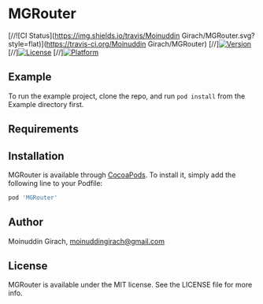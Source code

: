 # MGRouter

[//![CI Status](https://img.shields.io/travis/Moinuddin Girach/MGRouter.svg?style=flat)](https://travis-ci.org/Moinuddin Girach/MGRouter)
[//][![Version](https://img.shields.io/cocoapods/v/MGRouter.svg?style=flat)](https://cocoapods.org/pods/MGRouter)
[//][![License](https://img.shields.io/cocoapods/l/MGRouter.svg?style=flat)](https://cocoapods.org/pods/MGRouter)
[//][![Platform](https://img.shields.io/cocoapods/p/MGRouter.svg?style=flat)](https://cocoapods.org/pods/MGRouter)

## Example

To run the example project, clone the repo, and run `pod install` from the Example directory first.

## Requirements

## Installation

MGRouter is available through [CocoaPods](https://cocoapods.org). To install
it, simply add the following line to your Podfile:

```ruby
pod 'MGRouter'
```

## Author

Moinuddin Girach, moinuddingirach@gmail.com

## License

MGRouter is available under the MIT license. See the LICENSE file for more info.
